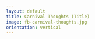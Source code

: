 ```yaml
---
layout: default
title: Carnival Thoughts (Title)
image: fb-carnival-thoughts.jpg
orientation: vertical
---
```

